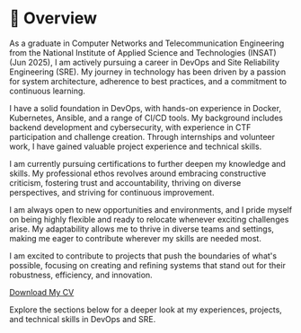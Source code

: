 # 📖 Overview

As a graduate in Computer Networks and Telecommunication Engineering from the National Institute of Applied Science and Technologies (INSAT) (Jun 2025), I am actively pursuing a career in DevOps and Site Reliability Engineering (SRE). My journey in technology has been driven by a passion for system architecture, adherence to best practices, and a commitment to continuous learning.

I have a solid foundation in DevOps, with hands-on experience in Docker, Kubernetes, Ansible, and a range of CI/CD tools. My background includes backend development and cybersecurity, with experience in CTF participation and challenge creation. Through internships and volunteer work, I have gained valuable project experience and technical skills.

I am currently pursuing certifications to further deepen my knowledge and skills. My professional ethos revolves around embracing constructive criticism, fostering trust and accountability, thriving on diverse perspectives, and striving for continuous improvement.

I am always open to new opportunities and environments, and I pride myself on being highly flexible and ready to relocate whenever exciting challenges arise. My adaptability allows me to thrive in diverse teams and settings, making me eager to contribute wherever my skills are needed most.

I am excited to contribute to projects that push the boundaries of what's possible, focusing on creating and refining systems that stand out for their robustness, efficiency, and innovation.

[Download My CV](./Oussema_Jaouadi_CV.pdf) 

Explore the sections below for a deeper look at my experiences, projects, and technical skills in DevOps and SRE.
